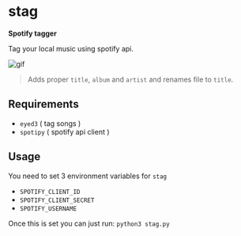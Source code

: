 # stag

**Spotify tagger**

Tag your local music using spotify api.

![gif](https://i.imgur.com/5uYTIyJ.gif)

> Adds proper `title`, `album` and `artist` and renames file to `title`.

## Requirements

- `eyed3` ( tag songs )
- `spotipy` ( spotify api client )

## Usage

You need to set 3 environment variables for `stag`

- `SPOTIFY_CLIENT_ID`
- `SPOTIFY_CLIENT_SECRET`
- `SPOTIFY_USERNAME`

Once this is set you can just run: `python3 stag.py`
